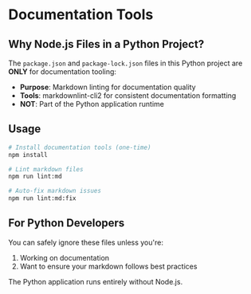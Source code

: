 # Documentation Tools

## Why Node.js Files in a Python Project?

The `package.json` and `package-lock.json` files in this Python project are **ONLY** for documentation tooling:

- **Purpose**: Markdown linting for documentation quality
- **Tools**: markdownlint-cli2 for consistent documentation formatting
- **NOT**: Part of the Python application runtime

## Usage

```bash
# Install documentation tools (one-time)
npm install

# Lint markdown files
npm run lint:md

# Auto-fix markdown issues
npm run lint:md:fix
```

## For Python Developers

You can safely ignore these files unless you're:
1. Working on documentation
2. Want to ensure your markdown follows best practices

The Python application runs entirely without Node.js.